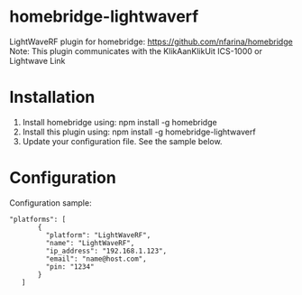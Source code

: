 # homebridge-lightwaverf
LightWaveRF plugin for homebridge: https://github.com/nfarina/homebridge
Note: This plugin communicates with the KlikAanKlikUit ICS-1000 or Lightwave Link

# Installation

1. Install homebridge using: npm install -g homebridge
2. Install this plugin using: npm install -g homebridge-lightwaverf
3. Update your configuration file. See the sample below.

# Configuration

Configuration sample:

 ```
"platforms": [
        {
          "platform": "LightWaveRF",
          "name": "LightWaveRF",
          "ip_address": "192.168.1.123",
          "email": "name@host.com",
          "pin: "1234"
        }   
    ]

```

